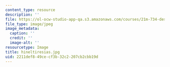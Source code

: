 ```yaml
---
content_type: resource
description: ''
file: https://ol-ocw-studio-app-qa.s3.amazonaws.com/courses/21m-734-design-for-the-theater-scenery-spring-2005/2211def849cecf3b32c2207cb2cbb19d_hineltiresias.jpg
file_type: image/jpeg
image_metadata:
  caption: ''
  credit: ''
  image-alt: ''
resourcetype: Image
title: hineltiresias.jpg
uid: 2211def8-49ce-cf3b-32c2-207cb2cbb19d
---
```

